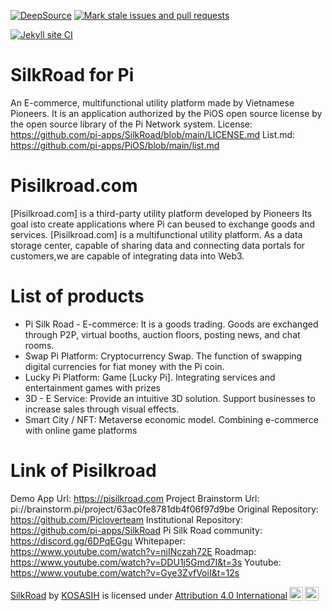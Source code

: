 [![DeepSource](https://app.deepsource.com/gh/KOSASIH/SilkRoad.svg/?label=active+issues&show_trend=true&token=XK_SCqtw7dyn8OCqYWH-eazz)](https://app.deepsource.com/gh/KOSASIH/SilkRoad/?ref=repository-badge)
[![Mark stale issues and pull requests](https://github.com/KOSASIH/SilkRoad/actions/workflows/stale.yml/badge.svg)](https://github.com/KOSASIH/SilkRoad/actions/workflows/stale.yml)

[![Jekyll site CI](https://github.com/KOSASIH/SilkRoad/actions/workflows/jekyll-docker.yml/badge.svg)](https://github.com/KOSASIH/SilkRoad/actions/workflows/jekyll-docker.yml)

# SilkRoad for Pi

An E-commerce, multifunctional utility platform made by Vietnamese Pioneers.
It is an application authorized by the PiOS open source license by the open source library of the Pi Network system.
License: https://github.com/pi-apps/SilkRoad/blob/main/LICENSE.md
List.md:
https://github.com/pi-apps/PiOS/blob/main/list.md

# Pisilkroad.com

[Pisilkroad.com] is a third-party utility platform developed by Pioneers
Its goal isto create applications where Pi can beused to exchange goods and services.
[Pisilkroad.com] is a multifunctional utility platform.
As a data storage center, capable of sharing data and connecting data portals for customers,we are capable of integrating data into Web3.

# List of products

- Pi Silk Road - E-commerce:
  It is a goods trading.
  Goods are exchanged through P2P, virtual booths, auction floors, posting news, and chat rooms.
- Swap Pi Platform:
  Cryptocurrency Swap.
  The function of swapping digital currencies for fiat money with the Pi coin.
- Lucky Pi Platform:
  Game [Lucky Pi].
  Integrating services and entertainment games with prizes
- 3D - E Service:
  Provide an intuitive 3D solution.
  Support businesses to increase sales through visual effects.
- Smart City / NFT:
  Metaverse economic model.
  Combining e-commerce with online game platforms

# Link of Pisilkroad

Demo App Url:
https://pisilkroad.com
Project Brainstorm Url:
pi://brainstorm.pi/project/63ac0fe8781db4f06f97d9be
Original Repository:
https://github.com/Picloverteam
Institutional Repository:
https://github.com/pi-apps/SilkRoad
Pi Silk Road community:
https://discord.gg/6DPqEGgu
Whitepaper:
https://www.youtube.com/watch?v=njINczah72E
Roadmap:
https://www.youtube.com/watch?v=DDU1j5Gmd7I&t=3s
Youtube:
https://www.youtube.com/watch?v=Gye3ZvfVoiI&t=12s

<p xmlns:cc="http://creativecommons.org/ns#" xmlns:dct="http://purl.org/dc/terms/"><a property="dct:title" rel="cc:attributionURL" href="https://github.com/KOSASIH/SilkRoad">SilkRoad</a> by <a rel="cc:attributionURL dct:creator" property="cc:attributionName" href="https://github.com/KOSASIH">KOSASIH</a> is licensed under <a href="http://creativecommons.org/licenses/by/4.0/?ref=chooser-v1" target="_blank" rel="license noopener noreferrer" style="display:inline-block;">Attribution 4.0 International<img style="height:22px!important;margin-left:3px;vertical-align:text-bottom;" src="https://mirrors.creativecommons.org/presskit/icons/cc.svg?ref=chooser-v1"><img style="height:22px!important;margin-left:3px;vertical-align:text-bottom;" src="https://mirrors.creativecommons.org/presskit/icons/by.svg?ref=chooser-v1"></a></p>
